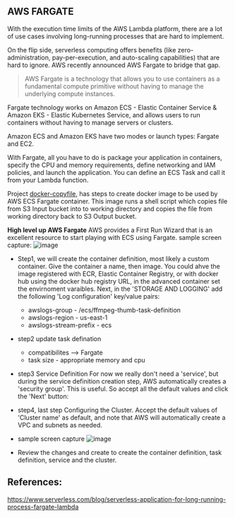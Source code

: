 AWS FARGATE
----------------

With the execution time limits of the AWS Lambda platform, there are a lot of use cases involving long-running processes that
are hard to implement.

On the flip side, serverless computing offers benefits (like zero-administration, pay-per-execution, and auto-scaling capabilities)
that are hard to ignore. AWS recently announced AWS Fargate to bridge that gap.

>AWS Fargate is a technology that allows you to use containers as a fundamental compute primitive without having to manage the 
underlying compute instances.

Fargate technology works on Amazon ECS - Elastic Container Service & Amazon EKS - Elastic Kubernetes Service, and allows users to run containers without having to manage servers or clusters.

Amazon ECS and Amazon EKS have two modes or launch types: Fargate and EC2.

With Fargate, all you have to do is package your application in containers, specify the CPU and memory requirements, define networking
and IAM policies, and launch the application. You can define an ECS Task and call it from your Lambda function.


Project [docker-copyfile](https://github.com/paramraghavan/123ofaws/tree/main/aws-fargate/docker-copyfile), has steps to create docker image to be used by AWS ECS Fargate container.
This image runs a shell script which copies file from S3 Input bucket into to  working directory and copies the file from working directory back to S3 Output bucket.

**High level up AWS Fargate**
AWS provides a First Run Wizard that is an excellent resource to start playing with ECS using Fargate. 
sample screen capture:
![image](https://user-images.githubusercontent.com/52529498/149152749-45e7e10d-8ede-4f5f-a83c-268e353b4a7c.png)


- Step1, we will create the container definition, most likely a custom container. Give the container a name, then image. You could ahve the image registered with ECR, Elastic Container Registry, or with docker hub using the docker hub registry URL, in the advanced container set the envirnoment varaibles. Next, in the 'STORAGE AND LOGGING' add the following 'Log configuration' key/value pairs:
    - awslogs-group - /ecs/ffmpeg-thumb-task-definition
    - awslogs-region - us-east-1
    - awslogs-stream-prefix - ecs

- step2 update task defination 
    - compatibilites --> Fargate
    - task size - appropriate memory and cpu
- step3 Service Definition
For now we really don't need a 'service', but during the service definition creation step, AWS automatically creates a 'security group'. This is useful. So accept all the default values and click the 'Next' button:

- step4, last step Configuring the Cluster. Accept the default values of 'Cluster name' as default, and note that AWS will automatically create a VPC and subnets as needed. 
- sample screen capture
![image](https://user-images.githubusercontent.com/52529498/149153448-dd3554da-7596-4465-8846-f22d4323949d.png)

- Review the changes and create to create the container definition, task definition, service and the cluster.

## References:
https://www.serverless.com/blog/serverless-application-for-long-running-process-fargate-lambda
